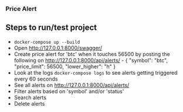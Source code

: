 ### Price Alert

## Steps to run/test project
* `docker-compose up --build`
* Open http://127.0.0.1:8000/swagger/
* Create price alert for 'btc' when it touches 56500 by posting the following on http://127.0.0.1:8000/api/alerts/ - 
{
  "symbol": "btc",
  "price_limit": 56500,
  "lower_higher": "h"
}
* Look at the logs `docker-compose logs` to see alerts getting triggered every 60 seconds
* See all alerts on http://127.0.0.1:8000/api/alerts/
* Filter alerts based on 'symbol' and/or 'status'
* Search alerts 
* Delete alerts
